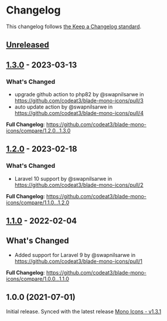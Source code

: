# Changelog

This changelog follows [the Keep a Changelog standard](https://keepachangelog.com).

## [Unreleased](https://github.com/codeat3/blade-mono-icons/compare/1.3.0...HEAD)

## [1.3.0](https://github.com/codeat3/blade-mono-icons/compare/1.2.0...1.3.0) - 2023-03-13

### What's Changed

- upgrade github action to php82 by @swapnilsarwe in https://github.com/codeat3/blade-mono-icons/pull/3
- auto update action by @swapnilsarwe in https://github.com/codeat3/blade-mono-icons/pull/4

**Full Changelog**: https://github.com/codeat3/blade-mono-icons/compare/1.2.0...1.3.0

## [1.2.0](https://github.com/codeat3/blade-mono-icons/compare/1.1.0...1.2.0) - 2023-02-18

### What's Changed

- Laravel 10 support by @swapnilsarwe in https://github.com/codeat3/blade-mono-icons/pull/2

**Full Changelog**: https://github.com/codeat3/blade-mono-icons/compare/1.1.0...1.2.0

## [1.1.0](https://github.com/codeat3/blade-mono-icons/compare/1.0.0...1.1.0) - 2022-02-04

## What's Changed

- Added support for Laravel 9 by @swapnilsarwe in https://github.com/codeat3/blade-mono-icons/pull/1

**Full Changelog**: https://github.com/codeat3/blade-mono-icons/compare/1.0.0...1.1.0

## 1.0.0 (2021-07-01)

Initial release.
Synced with the latest release [Mono Icons - v1.3.1](https://github.com/mono-company/mono-icons/releases/tag/1.3.1)
